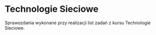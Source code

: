 # Technologie Sieciowe

Sprawozdania wykonane przy realizacji list zadań z kursu Technologie Sieciowe.
